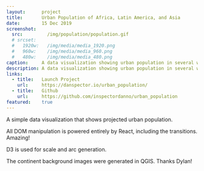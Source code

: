 ```yaml
---
layout:      project
title:       Urban Population of Africa, Latin America, and Asia
date:        15 Dec 2019
screenshot:
  src:         /img/population/population.gif
  # srcset:
  #   1920w:   /img/media/media_1920.png
  #   960w:    /img/media/media_960.png
  #   480w:    /img/media/media_480.png
caption:     A data visualization showing urban population in several world regions.
description: A data visualization showing urban population in several world regions.
links:
  - title:   Launch Project
    url:     https://danspector.io/urban_population/
  - title:   Github
    url:     https://github.com/inspectordanno/urban_population
featured:    true
---
```

A simple data visualization that shows projected urban population.

All DOM manipulation is powered entirely by React, including the transitions. Amazing!

D3 is used for scale and arc generation.

The continent background images were generated in QGIS. Thanks Dylan!

